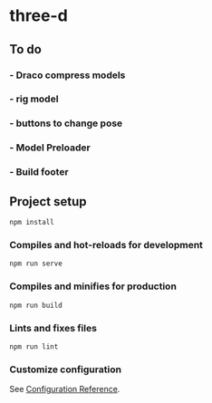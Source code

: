 # three-d

## To do
### - Draco compress models
### - rig model
### - buttons to change pose
### - Model Preloader 
### - Build footer

## Project setup
```
npm install
```

### Compiles and hot-reloads for development
```
npm run serve
```

### Compiles and minifies for production
```
npm run build
```

### Lints and fixes files
```
npm run lint
```

### Customize configuration
See [Configuration Reference](https://cli.vuejs.org/config/).
